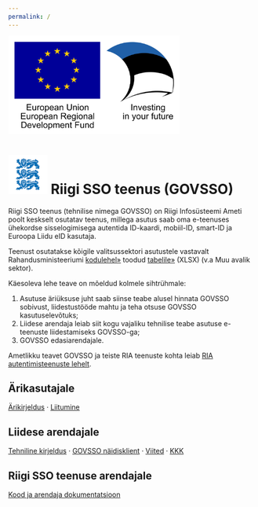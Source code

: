 ```yaml
---
permalink: /
---
```


<img src='img/eu_regional_development_fund_horizontal.jpg' width="350" height="200" alt="European Union European Regional Development Fund"/>

# <img src='img/LOVID.png' style='width: 80px;'> Riigi SSO teenus (GOVSSO)

Riigi SSO teenus (tehnilise nimega GOVSSO) on Riigi Infosüsteemi Ameti poolt keskselt osutatav teenus, millega asutus saab oma e-teenuses ühekordse sisselogimisega autentida ID-kaardi, mobiil-ID, smart-ID ja Euroopa Liidu eID kasutaja.

Teenust osutatakse kõigile valitsussektori asutustele vastavalt Rahandusministeeriumi [kodulehel»](https://www.rahandusministeerium.ee/et/riigihaldus) toodud [tabelile»](https://www.rahandusministeerium.ee/sites/default/files/riigihaldus/avaliku_sektori_asutused_asutuse_liikide_loikes_2021.xlsx) (XLSX) (v.a Muu avalik sektor).

Käesoleva lehe teave on mõeldud kolmele sihtrühmale:
1. Asutuse äriüksuse juht saab siinse teabe alusel hinnata GOVSSO sobivust, liidestustööde mahtu ja teha otsuse GOVSSO kasutuselevõtuks;
2. Liidese arendaja leiab siit kogu vajaliku tehnilise teabe asutuse e-teenuste liidestamiseks GOVSSO-ga;
3. GOVSSO edasiarendajale.

Ametlikku teavet GOVSSO ja teiste RIA teenuste kohta leiab [RIA autentimisteenuste lehelt](https://www.ria.ee/et/riigi-infosusteem/eid/partnerile.html#govsso). 

## Ärikasutajale

[Ärikirjeldus](BusinessDescription) · [Liitumine](Application)

## Liidese arendajale

[Tehniline kirjeldus](TechnicalSpecification) · [GOVSSO näidisklient](Example) · [Viited](References) · [KKK](Faq)

## Riigi SSO teenuse arendajale

[Kood ja arendaja dokumentatsioon](https://github.com/e-gov/GOVSSO-Session)
